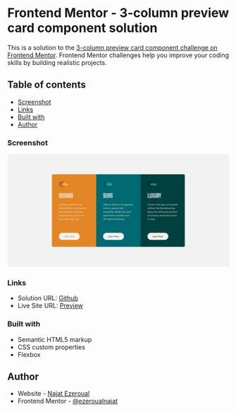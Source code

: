 # Frontend Mentor - 3-column preview card component solution

This is a solution to the [3-column preview card component challenge on Frontend Mentor](https://www.frontendmentor.io/challenges/3column-preview-card-component-pH92eAR2-). Frontend Mentor challenges help you improve your coding skills by building realistic projects.

## Table of contents

-   [Screenshot](#screenshot)
-   [Links](#links)
-   [Built with](#built-with)
-   [Author](#author)

### Screenshot

![](./screenshot.png)

### Links

-   Solution URL: [Github](https://github.com/ezeroualnajat/3-column-preview-card-component)
-   Live Site URL: [Preview](https://najatezeroual.me/3-column-preview-card-component)

### Built with

-   Semantic HTML5 markup
-   CSS custom properties
-   Flexbox

## Author

-   Website - [Najat Ezeroual](https://najatezeroual.me)
-   Frontend Mentor - [@ezeroualnajat](https://www.frontendmentor.io/profile/ezeroualnajat)
